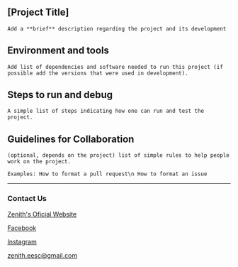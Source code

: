 ## [Project Title]

`Add a **brief** description regarding the project and its development`

## Environment and tools

`Add list of dependencies and software needed to run this project (if possible add the versions that were used in development).`

## Steps to run and debug

`A simple list of steps indicating how one can run and test the project.`

## Guidelines for Collaboration

`(optional, depends on the project) list of simple rules to help people work on the project.`

`Examples: How to format a pull request\n How to format an issue`

---

### Contact Us

[Zenith's Oficial Website](http://zenith.eesc.usp.br/wp/)

[Facebook](https://www.facebook.com/zenitheesc)

[Instagram](https://www.instagram.com/zenith_eesc/)

zenith.eesc@gmail.com
